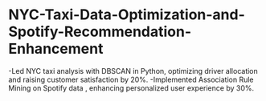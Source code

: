 # NYC-Taxi-Data-Optimization-and-Spotify-Recommendation-Enhancement
-Led NYC taxi analysis with DBSCAN in Python, optimizing driver allocation and raising customer satisfaction by 20%.
-Implemented Association Rule Mining on Spotify data , enhancing personalized user experience by 30%.
